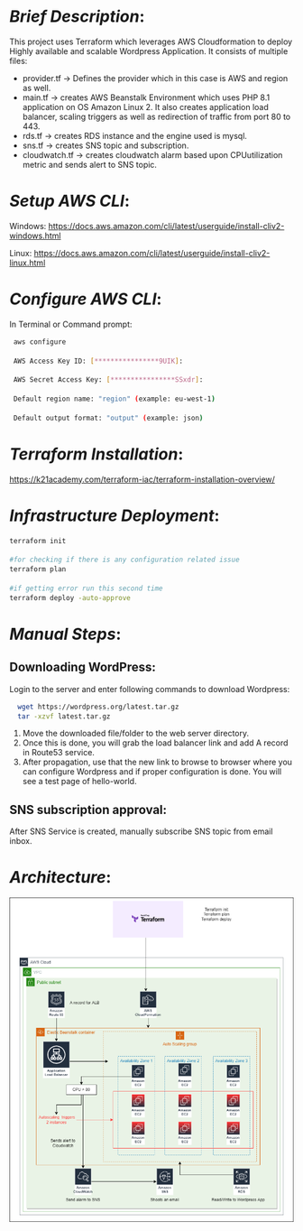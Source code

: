 # _**Brief Description**_:

This project uses Terraform which leverages AWS Cloudformation to deploy Highly available and scalable Wordpress Application. It consists of multiple files:
- provider.tf -> Defines the provider which in this case is AWS and region as well.
- main.tf -> creates AWS Beanstalk Environment which uses PHP 8.1 application on OS Amazon Linux 2. It also creates application load balancer, scaling triggers as well as redirection of traffic from port 80 to 443.
- rds.tf -> creates RDS instance and the engine used is mysql.
- sns.tf -> creates SNS topic and subscription.
- cloudwatch.tf -> creates cloudwatch alarm based upon CPUutilization metric and sends alert to SNS topic.

# _**Setup AWS CLI**_:

Windows:
https://docs.aws.amazon.com/cli/latest/userguide/install-cliv2-windows.html

Linux:
https://docs.aws.amazon.com/cli/latest/userguide/install-cliv2-linux.html


# _**Configure AWS CLI**_:

In Terminal or Command prompt:


```bash
 aws configure
 
 AWS Access Key ID: [****************9UIK]:
 
 AWS Secret Access Key: [****************SSxdr]:
 
 Default region name: "region" (example: eu-west-1)
 
 Default output format: "output" (example: json)
```


# _**Terraform Installation**_:

https://k21academy.com/terraform-iac/terraform-installation-overview/


# _**Infrastructure Deployment**_:

```bash
terraform init

#for checking if there is any configuration related issue
terraform plan 

#if getting error run this second time
terraform deploy -auto-approve 
```


# _**Manual Steps**_:

## Downloading WordPress:

Login to the server and enter following commands to download Wordpress:

```bash
  wget https://wordpress.org/latest.tar.gz
  tar -xzvf latest.tar.gz
```

1. Move the downloaded file/folder to the web server directory. 
2. Once this is done, you will grab the load balancer link and add A record in Route53 service. 
3. After propagation, use that the new link to browse to browser where you can configure Wordpress and if proper configuration is done. You will see a test page of hello-world.

## SNS subscription approval:

After SNS Service is created, manually subscribe SNS topic from email inbox. 



# _**Architecture**_:

![App Screenshot](https://raw.githubusercontent.com/yaseenzafar/Terraform-AWS-Beanstalk/main/Terraform%20and%20AWS%20Beanstalk%20architecture.png)



